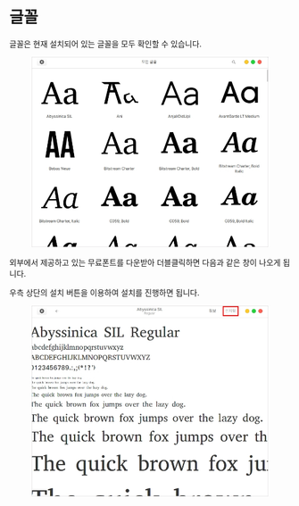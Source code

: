 # 글꼴

글꼴은 현재 설치되어 있는 글꼴을 모두 확인할 수 있습니다.

<figure><img src="../../.gitbook/assets/font_001.png" alt=""><figcaption></figcaption></figure>

외부에서 제공하고 있는 무료폰트를 다운받아 더블클릭하면 다음과 같은 창이 나오게 됩니다.

우측 상단의 설치 버튼을 이용하여 설치를 진행하면 됩니다.

<figure><img src="../../.gitbook/assets/font_002.png" alt=""><figcaption></figcaption></figure>
